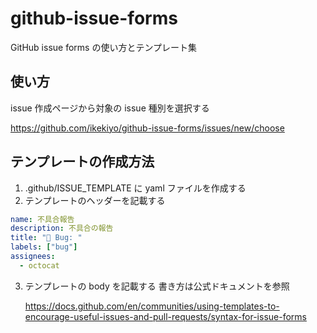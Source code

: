 # github-issue-forms

GitHub issue forms の使い方とテンプレート集

## 使い方

issue 作成ページから対象の issue 種別を選択する

https://github.com/ikekiyo/github-issue-forms/issues/new/choose

## テンプレートの作成方法

1. .github/ISSUE_TEMPLATE に yaml ファイルを作成する
2. テンプレートのヘッダーを記載する

```yaml
name: 不具合報告
description: 不具合の報告
title: "🐛 Bug: "
labels: ["bug"]
assignees:
  - octocat
```

3. テンプレートの body を記載する
   書き方は公式ドキュメントを参照

   https://docs.github.com/en/communities/using-templates-to-encourage-useful-issues-and-pull-requests/syntax-for-issue-forms
